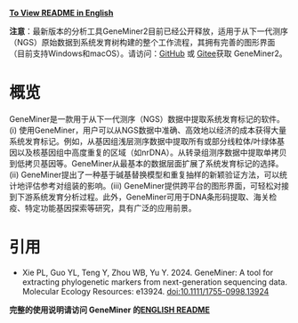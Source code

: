 **[To View README in English](README.md)**

**注意**：最新版本的分析工具GeneMiner2目前已经公开释放，适用于从下一代测序（NGS）原始数据到系统发育树构建的整个工作流程，其拥有完善的图形界面（目前支持Windows和macOS）。请访问：[GitHub](https://github.com/sculab/GeneMiner2) 或 [Gitee](https://gitee.com/sculab/GeneMiner2)获取 GeneMiner2。

# 概览
GeneMiner是一款用于从下一代测序（NGS）数据中提取系统发育标记的软件。(i) 使用GeneMiner，用户可以从NGS数据中准确、高效地以经济的成本获得大量系统发育标记。例如，从基因组浅层测序数据中提取所有或部分线粒体/叶绿体基因以及核基因组中高度重复的区域（如nrDNA）。从转录组测序数据中提取单拷贝到低拷贝基因等。GeneMiner从最基本的数据层面扩展了系统发育标记的选择。(ii) GeneMiner提出了一种基于碱基替换模型和重复抽样的新颖验证方法，可以统计地评估参考对组装的影响。(iii) GeneMiner提供跨平台的图形界面，可轻松对接到下游系统发育分析过程。此外，GeneMiner可用于DNA条形码提取、海关检疫、特定功能基因探索等研究，具有广泛的应用前景。

# 引用
- Xie PL, Guo YL, Teng Y, Zhou WB, Yu Y. 2024. GeneMiner: A tool for extracting phylogenetic markers from next-generation sequencing data. Molecular Ecology Resources: e13924. [doi:10.1111/1755-0998.13924](https://www.researchgate.net/publication/377298770_GeneMiner_A_tool_for_extracting_phylogenetic_markers_from_next-generation_sequencing_data)

**完整的使用说明请访问 GeneMiner 的[ENGLISH README](./README.md)**